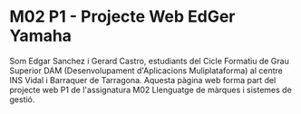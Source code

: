 # M02 P1 - Projecte Web EdGer Yamaha
Som Edgar Sanchez i Gerard Castro, estudiants del Cicle Formatiu de Grau Superior DAM (Desenvolupament d'Aplicacions Muliplataforma) al centre 
INS Vidal i Barraquer de Tarragona. Aquesta pàgina web forma part del projecte web P1 de l'assignatura M02 Llenguatge de màrques i sistemes de gestió.
